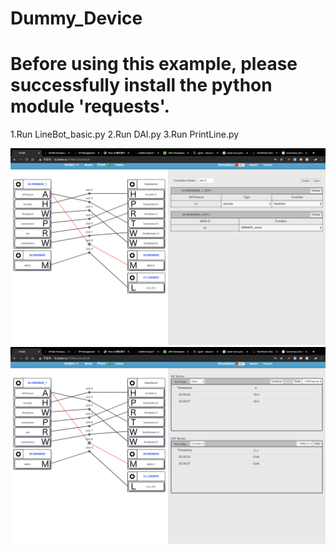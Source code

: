 # Dummy_Device
# Before using this example, please successfully install the python module 'requests'.

1.Run LineBot_basic.py
2.Run DAI.py
3.Run PrintLine.py

![image](https://github.com/HuangJyunKai/IoT_LineBOT/blob/master/%E6%88%AA%E5%9C%96%202019-12-11%20%E4%B8%8B%E5%8D%8810.35.23.png)
![image](https://github.com/HuangJyunKai/IoT_LineBOT/blob/master/%E6%88%AA%E5%9C%96%202019-12-11%20%E4%B8%8B%E5%8D%8810.35.32.png)
